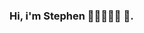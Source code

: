 ### Hi, i'm Stephen 👋🏾👨🏾‍💻 👾.

<!--
**StephenLeslie-Coder/StephenLeslie-Coder** is a ✨ _special_ ✨ repository because its `README.md` (this file) appears on your GitHub profile.

